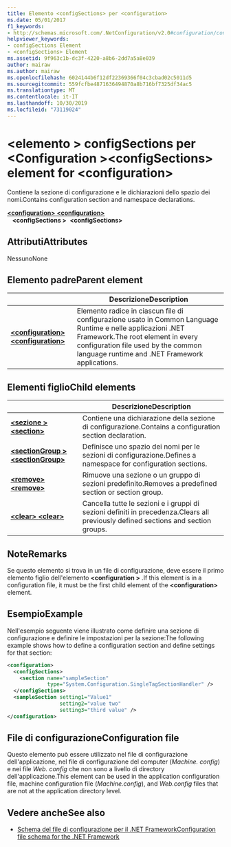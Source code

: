 ```yaml
---
title: Elemento <configSections> per <configuration>
ms.date: 05/01/2017
f1_keywords:
- http://schemas.microsoft.com/.NetConfiguration/v2.0#configuration/configSections
helpviewer_keywords:
- configSections Element
- <configSections> Element
ms.assetid: 9f963c1b-dc3f-4220-a8b6-2dd7a5a8e039
author: mairaw
ms.author: mairaw
ms.openlocfilehash: 6024144b6f12df22369366f04c3cbad02c5011d5
ms.sourcegitcommit: 559fcfbe4871636494870a8b716bf7325df34ac5
ms.translationtype: MT
ms.contentlocale: it-IT
ms.lasthandoff: 10/30/2019
ms.locfileid: "73119024"
---
```

# <a name="configsections-element-for-configuration"></a><span data-ttu-id="2a01a-102">\<elemento > configSections per \<Configuration ></span><span class="sxs-lookup"><span data-stu-id="2a01a-102">\<configSections> element for \<configuration></span></span>

<span data-ttu-id="2a01a-103">Contiene la sezione di configurazione e le dichiarazioni dello spazio dei nomi.</span><span class="sxs-lookup"><span data-stu-id="2a01a-103">Contains configuration section and namespace declarations.</span></span>

<span data-ttu-id="2a01a-104">[ **\<configuration>** ](configuration-element.md) </span><span class="sxs-lookup"><span data-stu-id="2a01a-104">[**\<configuration>**](configuration-element.md) </span></span>  
<span data-ttu-id="2a01a-105">&nbsp;&nbsp; **\<configSections >**</span><span class="sxs-lookup"><span data-stu-id="2a01a-105">&nbsp;&nbsp;**\<configSections>**</span></span>

## <a name="attributes"></a><span data-ttu-id="2a01a-106">Attributi</span><span class="sxs-lookup"><span data-stu-id="2a01a-106">Attributes</span></span>

<span data-ttu-id="2a01a-107">Nessuno</span><span class="sxs-lookup"><span data-stu-id="2a01a-107">None</span></span>

## <a name="parent-element"></a><span data-ttu-id="2a01a-108">Elemento padre</span><span class="sxs-lookup"><span data-stu-id="2a01a-108">Parent element</span></span>

|     | <span data-ttu-id="2a01a-109">Descrizione</span><span class="sxs-lookup"><span data-stu-id="2a01a-109">Description</span></span> |
| --- | ----------- |
| [<span data-ttu-id="2a01a-110"> **\<configuration>** </span><span class="sxs-lookup"><span data-stu-id="2a01a-110">**\<configuration>**</span></span>](configuration-element.md) | <span data-ttu-id="2a01a-111">Elemento radice in ciascun file di configurazione usato in Common Language Runtime e nelle applicazioni .NET Framework.</span><span class="sxs-lookup"><span data-stu-id="2a01a-111">The root element in every configuration file used by the common language runtime and .NET Framework applications.</span></span> |

## <a name="child-elements"></a><span data-ttu-id="2a01a-112">Elementi figlio</span><span class="sxs-lookup"><span data-stu-id="2a01a-112">Child elements</span></span>

|     | <span data-ttu-id="2a01a-113">Descrizione</span><span class="sxs-lookup"><span data-stu-id="2a01a-113">Description</span></span> |
| --- | ----------- |
| [<span data-ttu-id="2a01a-114"> **\<sezione >** </span><span class="sxs-lookup"><span data-stu-id="2a01a-114">**\<section>**</span></span>](section-element.md) | <span data-ttu-id="2a01a-115">Contiene una dichiarazione della sezione di configurazione.</span><span class="sxs-lookup"><span data-stu-id="2a01a-115">Contains a configuration section declaration.</span></span> |
| [<span data-ttu-id="2a01a-116"> **\<sectionGroup >** </span><span class="sxs-lookup"><span data-stu-id="2a01a-116">**\<sectionGroup>**</span></span>](sectiongroup-element-for-configsections.md) | <span data-ttu-id="2a01a-117">Definisce uno spazio dei nomi per le sezioni di configurazione.</span><span class="sxs-lookup"><span data-stu-id="2a01a-117">Defines a namespace for configuration sections.</span></span> |
| [<span data-ttu-id="2a01a-118"> **\<remove>** </span><span class="sxs-lookup"><span data-stu-id="2a01a-118">**\<remove>**</span></span>](remove-element-for-configsections.md) | <span data-ttu-id="2a01a-119">Rimuove una sezione o un gruppo di sezioni predefinito.</span><span class="sxs-lookup"><span data-stu-id="2a01a-119">Removes a predefined section or section group.</span></span> |
| [<span data-ttu-id="2a01a-120"> **\<clear>** </span><span class="sxs-lookup"><span data-stu-id="2a01a-120">**\<clear>**</span></span>](clear-element-for-configsections.md) | <span data-ttu-id="2a01a-121">Cancella tutte le sezioni e i gruppi di sezioni definiti in precedenza.</span><span class="sxs-lookup"><span data-stu-id="2a01a-121">Clears all previously defined sections and section groups.</span></span> |

## <a name="remarks"></a><span data-ttu-id="2a01a-122">Note</span><span class="sxs-lookup"><span data-stu-id="2a01a-122">Remarks</span></span>

<span data-ttu-id="2a01a-123">Se questo elemento si trova in un file di configurazione, deve essere il primo elemento figlio dell'elemento **\<configuration >** .</span><span class="sxs-lookup"><span data-stu-id="2a01a-123">If this element is in a configuration file, it must be the first child element of the **\<configuration>** element.</span></span>

## <a name="example"></a><span data-ttu-id="2a01a-124">Esempio</span><span class="sxs-lookup"><span data-stu-id="2a01a-124">Example</span></span>

<span data-ttu-id="2a01a-125">Nell'esempio seguente viene illustrato come definire una sezione di configurazione e definire le impostazioni per la sezione:</span><span class="sxs-lookup"><span data-stu-id="2a01a-125">The following example shows how to define a configuration section and define settings for that section:</span></span>

```xml
<configuration>
  <configSections>
    <section name="sampleSection"
             type="System.Configuration.SingleTagSectionHandler" />
  </configSections>
  <sampleSection setting1="Value1" 
                 setting2="value two" 
                 setting3="third value" />
</configuration>
```

## <a name="configuration-file"></a><span data-ttu-id="2a01a-126">File di configurazione</span><span class="sxs-lookup"><span data-stu-id="2a01a-126">Configuration file</span></span>

<span data-ttu-id="2a01a-127">Questo elemento può essere utilizzato nel file di configurazione dell'applicazione, nel file di configurazione del computer (*Machine. config*) e nei file *Web. config* che non sono a livello di directory dell'applicazione.</span><span class="sxs-lookup"><span data-stu-id="2a01a-127">This element can be used in the application configuration file, machine configuration file (*Machine.config*), and *Web.config* files that are not at the application directory level.</span></span>

## <a name="see-also"></a><span data-ttu-id="2a01a-128">Vedere anche</span><span class="sxs-lookup"><span data-stu-id="2a01a-128">See also</span></span>

- [<span data-ttu-id="2a01a-129">Schema del file di configurazione per il .NET Framework</span><span class="sxs-lookup"><span data-stu-id="2a01a-129">Configuration file schema for the .NET Framework</span></span>](index.md)
